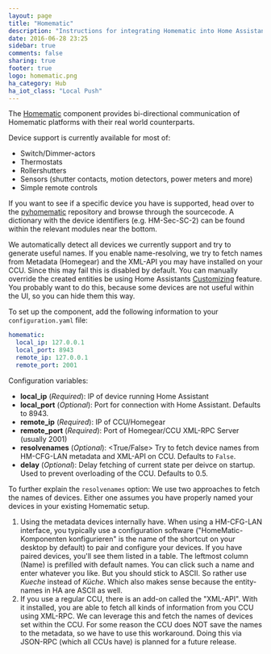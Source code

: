 ```yaml
---
layout: page
title: "Homematic"
description: "Instructions for integrating Homematic into Home Assistant."
date: 2016-06-28 23:25
sidebar: true
comments: false
sharing: true
footer: true
logo: homematic.png
ha_category: Hub
ha_iot_class: "Local Push"
---
```



The [Homematic](http://www.homematic.com/) component provides bi-directional communication of Homematic platforms with their real world counterparts. 

Device support is currently available for most of:

- Switch/Dimmer-actors
- Thermostats
- Rollershutters
- Sensors (shutter contacts, motion detectors, power meters and more)
- Simple remote controls

If you want to see if a specific device you have is supported, head over to the [pyhomematic](https://github.com/danielperna84/pyhomematic/tree/master/pyhomematic/devicetypes) repository and browse through the sourcecode. A dictionary with the device identifiers (e.g. HM-Sec-SC-2) can be found within the relevant modules near the bottom.

We automatically detect all devices we currently support and try to generate useful names. If you enable name-resolving, we try to fetch names from Metadata (Homegear) and the XML-API you may have installed on your CCU. Since this may fail this is disabled by default.
You can manually override the created entities be using Home Assistants [Customizing](https://home-assistant.io/getting-started/customizing-devices/) feature. You probably want to do this, because some devices are not useful within the UI, so you can hide them this way.

To set up the component, add the following information to your `configuration.yaml` file:

```yaml
homematic:
  local_ip: 127.0.0.1
  local_port: 8943
  remote_ip: 127.0.0.1
  remote_port: 2001
```

Configuration variables:

- **local_ip** (*Required*): IP of device running Home Assistant
- **local_port** (*Optional*): Port for connection with Home Assistant. Defaults to 8943.
- **remote_ip** (*Required*): IP of CCU/Homegear
- **remote_port** (*Required*): Port of Homegear/CCU XML-RPC Server (usually 2001)
- **resolvenames** (*Optional*): <True/False> Try to fetch device names from HM-CFG-LAN metadata and XML-API on CCU. Defaults to `False`.
- **delay** (*Optional*): <Float> Delay fetching of current state per deivce on startup. Used to prevent overloading of the CCU. Defaults to 0.5.

To further explain the `resolvenames` option:
We use two approaches to fetch the names of devices. Either one assumes you have properly named your devices in your existing Homematic setup.

1. Using the metadata devices internally have. When using a HM-CFG-LAN interface, you typically use a configuration software ("HomeMatic-Komponenten konfigurieren" is the name of the shortcut on your desktop by default) to pair and configure your devices. If you have paired devices, you'll see them listed in a table. The leftmost column (Name) is prefilled with default names. You can click such a name and enter whatever you like. But you should stick to ASCII. So rather use _Kueche_ instead of _Küche_. Which also makes sense because the entity-names in HA are ASCII as well.
2. If you use a regular CCU, there is an add-on called the "XML-API". With it installed, you are able to fetch all kinds of information from you CCU using XML-RPC. We can leverage this and fetch the names of devices set within the CCU. For some reason the CCU does NOT save the names to the metadata, so we have to use this workaround. Doing this via JSON-RPC (which all CCUs have) is planned for a future release.

